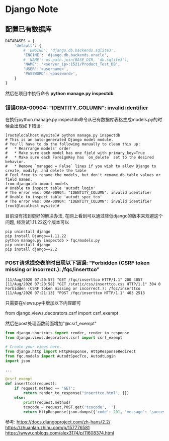 # Django Note   

## 配置已有数据库

```Python
DATABASES = {
    'default': {
        # 'ENGINE': 'django.db.backends.sqlite3',
        'ENGINE': 'django.db.backends.oracle',
        # 'NAME': os.path.join(BASE_DIR, 'db.sqlite3'),
        'NAME': '<server_ip>:1521/Product_Test_DB',
        'USER':'<username>',
        'PASSWORD':'<password>',
    }
}
```

然后在项目中执行命令 **python manage.py inspectdb**

### 错误**ORA-00904: "IDENTITY_COLUMN": invalid identifier**

在执行python manage.py inspectdb命令从已有数据库表格生成models.py的时候会出现如下错误:

```Shell
[root@localhost mysite]# python manage.py inspectdb
# This is an auto-generated Django model module.
# You'll have to do the following manually to clean this up:
#   * Rearrange models' order
#   * Make sure each model has one field with primary_key=True
#   * Make sure each ForeignKey has `on_delete` set to the desired behavior.
#   * Remove `managed = False` lines if you wish to allow Django to create, modify, and delete the table
# Feel free to rename the models, but don't rename db_table values or field names.
from django.db import models
# Unable to inspect table 'autodt_login'
# The error was: ORA-00904: "IDENTITY_COLUMN": invalid identifier
# Unable to inspect table 'autodt_spec_tco'
# The error was: ORA-00904: "IDENTITY_COLUMN": invalid identifier
[root@localhost mysite]#
```

目前没有找到更好的解决办法, 在网上看到可以通过降低django的版本来规避这个问题, 经测试1.11.22这个版本可以

```Shell
pip uninstall django
pip install Django==1.11.22
python manage.py inspectdb > fqc/models.py
pip uninstall django
pip install django==2.2
```

### POST请求提交表单时出现以下错误: "**Forbidden (CSRF token missing or incorrect.): /fqc/inserttco**"

```Shell
[11/Aug/2020 07:20:57] "GET /fqc/inserttco HTTP/1.1" 200 4057
[11/Aug/2020 07:20:58] "GET /static/css/inserttco.css HTTP/1.1" 304 0
Forbidden (CSRF token missing or incorrect.): /fqc/inserttco
[11/Aug/2020 07:21:13] "POST /fqc/inserttco HTTP/1.1" 403 2513
```

只需要在views.py中增加以下内容即可

from django.views.decorators.csrf import csrf_exempt

然后在post处理函数前面增加"@csrf_exempt"

```Python
from django.shortcuts import render, render_to_response
from django.views.decorators.csrf import csrf_exempt

# Create your views here.
from django.http import HttpResponse, HttpResponseRedirect
from fqc.models import AutodtSpecTco, AutodtLogin
import json

...

@csrf_exempt
def inserttco(request):
    if request.method == 'GET':
        return render_to_response("inserttco.html", {})
    else:
        print(request.method)
        tcocode = request.POST.get('tcocode', '')
        return HttpResponse(json.dumps({'code': 201, 'message': 'success', 'data': None}, ensure_ascii=False))
```



参考:
https://docs.djangoproject.com/zh-hans/2.2/
https://zhuanlan.zhihu.com/p/157776581
https://www.cnblogs.com/alex3174/p/11608374.html
